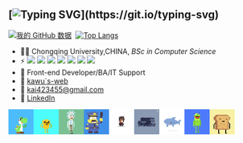 ## [![Typing SVG](https://readme-typing-svg.demolab.com?font=Fira+Code&pause=1000&vCenter=true&width=350&height=40&lines=console.log(%22+WELCOME!~+%22);Yoo%2C+I%60m+Kawul+)](https://git.io/typing-svg)


[![我的 GitHub 数据](https://github-readme-stats.vercel.app/api?username=Kawul007&show_icons=true&theme=tokyonight&line_height=20&card_width=400px)]()
&nbsp;[![Top Langs](https://github-readme-stats.vercel.app/api/top-langs/?username=Kawul007&layout=compact&theme=tokyonight&card_width=300px)](https://github.com/Kawul007/github-readme-stats)
- 👨‍🎓 Chongqing University,CHINA, _BSc in Computer Science_
- ⚡ <img src="https://img.shields.io/badge/-css-blue"> <img src="https://img.shields.io/badge/-JavaScript-purple"> <img src="https://img.shields.io/badge/-HTML-brightgreen"> <img src="https://img.shields.io/badge/-React-%2333FFDA"> <img src="https://img.shields.io/badge/-Java-%23FF8D33"> <img src="https://img.shields.io/badge/-SpringBoot-%23FF4933"> <img src="https://img.shields.io/badge/-MySQL-%2333C4FF">
- 🏃  Front-end Developer/BA/IT Support
- 🚗 [kawu`s-web](https://kawul007.github.io)
- 🏤 kai423455@gmail.com
- 👦 [LinkedIn](https://www.linkedin.com/in/kawul4234/)</br>


<center class="half">
<img src="https://github.com/Kawul007/kawul007/blob/main/jump.gif" width="50px" height="50px" alt="ha" align=left><img src="https://github.com/Kawul007/kawul007/blob/main/yellow.gif" width="50px" height="50px" alt="ha" align=left><img src="https://github.com/Kawul007/kawul007/blob/main/rick.gif" width="50px" height="50px" alt="ha" align=left><img src="https://github.com/Kawul007/kawul007/blob/main/police.gif" width="50px" height="50px" alt="ha" align=left><img src="https://github.com/Kawul007/kawul007/blob/main/hh.gif" width="50px" height="50px" alt="ha" align=left><img src="https://github.com/Kawul007/kawul007/blob/main/plicecar.gif" width="50px" height="50px" alt="ha" align=left><img src="https://github.com/Kawul007/kawul007/blob/main/fish.gif" width="50px" height="50px" alt="ha" align=left><img src="https://github.com/Kawul007/kawul007/blob/main/frog.gif" width="50px" height="50px" alt="ha" align=left><img src="https://github.com/Kawul007/kawul007/blob/main/bread.gif" width="50px" height="50px" alt="ha" align=left>
</center>


